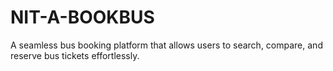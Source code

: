 # NIT-A-BOOKBUS
A seamless bus booking platform that allows users to search, compare, and reserve bus tickets effortlessly.
